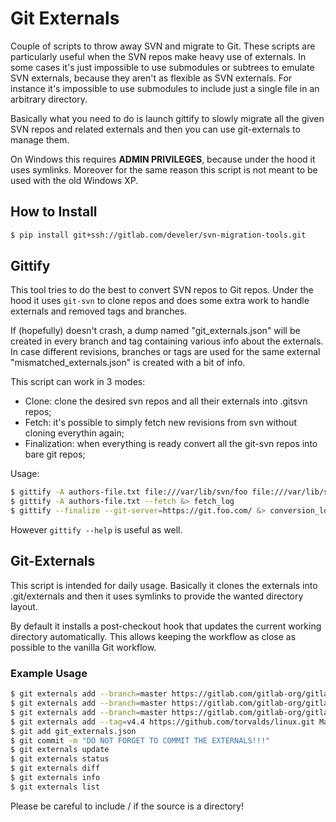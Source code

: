 # Git Externals
Couple of scripts to throw away SVN and migrate to Git. These scripts are particularly
useful when the SVN repos make heavy use of externals. In some cases it's just impossible
to use submodules or subtrees to emulate SVN externals, because they aren't as flexible as
SVN externals. For instance it's impossible to use submodules to include just a single file in an
arbitrary directory.

Basically what you need to do is launch gittify to slowly migrate all the given SVN repos
and related externals and then you can use git-externals to manage them.

On Windows this requires **ADMIN PRIVILEGES**, because under the hood it uses symlinks. Moreover for the same
reason this script is not meant to be used with the old Windows XP.

## How to Install
```bash
$ pip install git+ssh://gitlab.com/develer/svn-migration-tools.git
```

## Gittify
This tool tries to do the best to convert SVN repos to Git repos. Under the hood it uses
`git-svn` to clone repos and does some extra work to handle externals and removed tags and branches.

If (hopefully) doesn't crash, a dump named "git\_externals.json" will be created in every branch
and tag containing various info about the externals.
In case different revisions, branches or tags are used for the same external "mismatched\_externals.json" is
created with a bit of info.

This script can work in 3 modes:
- Clone: clone the desired svn repos and all their externals into .gitsvn repos;
- Fetch: it's possible to simply fetch new revisions from svn without cloning everythin again;
- Finalization: when everything is ready convert all the git-svn repos into bare git repos;

Usage:
```bash
$ gittify -A authors-file.txt file:///var/lib/svn/foo file:///var/lib/svn/bar &> clone_log
$ gittify -A authors-file.txt --fetch &> fetch_log
$ gittify --finalize --git-server=https://git.foo.com/ &> conversion_log
```

However ```gittify --help``` is useful as well.

## Git-Externals
This script is intended for daily usage. Basically it clones the externals into .git/externals
and then it uses symlinks to provide the wanted directory layout.

By default it installs a post-checkout hook that updates the current working directory automatically.
This allows keeping the workflow as close as possible to the vanilla Git workflow.

### Example Usage
```bash
$ git externals add --branch=master https://gitlab.com/gitlab-org/gitlab-ce.git shared/ foo
$ git externals add --branch=master https://gitlab.com/gitlab-org/gitlab-ce.git shared/ bar
$ git externals add --branch=master https://gitlab.com/gitlab-org/gitlab-ce.git README.md baz/README.md
$ git externals add --tag=v4.4 https://github.com/torvalds/linux.git Makefile Makefile
$ git add git_externals.json
$ git commit -m "DO NOT FORGET TO COMMIT THE EXTERNALS!!!"
$ git externals update
$ git externals status
$ git externals diff
$ git externals info
$ git externals list
```
Please be careful to include / if the source is a directory!

